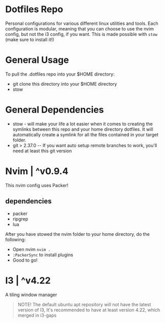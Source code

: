 # Dotfiles Repo
Personal configurations for various different linux utilities and tools.
Each configuration is modular, meaning that you can choose to use the nvim config, but not the
i3 config, if you want. This is made possible with `stow` (make sure to install it!)


# General Usage
To pull the .dotfiles repo into your $HOME directory:
* git clone this directory into your $HOME directory
* stow <folder-name>


# General Dependencies
* stow - will make your life a lot easier when it comes to creating the symlinks between this repo and your home directory dotfiles. It will automatically create a symlink for all the files contained in your target folder.
* git > 2.37.0 -- If you want auto setup remote branches to work, you'll need at least this git version


# Nvim | ^v0.9.4
This nvim config uses Packer!

## dependencies
* packer
* ripgrep
* lua

After you have stowed the nvim folder to your home directory, do the following:
* Open nvim `nvim .`
* `:PackerSync` to install plugins
* Good to go!


# I3 | ^v4.22
A tiling window manager

> NOTE! The default ubuntu apt repository will not have the latest version of I3, It's recommended to have at least version 4.22, which merged in i3-gaps
